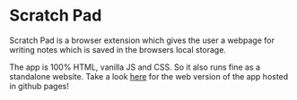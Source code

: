 # Scratch Pad
Scratch Pad is a browser extension which gives the user a webpage for writing notes which is saved in the browsers local storage.

The app is 100% HTML, vanilla JS and CSS. So it also runs fine as a standalone website. Take a look [here](https://careyi3.github.io/scratchpad/) for the web version of the app hosted in github pages!